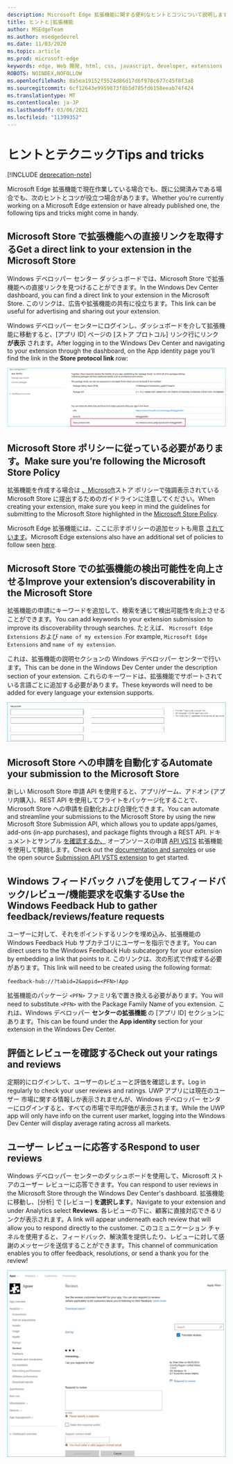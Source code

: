 ```yaml
---
description: Microsoft Edge 拡張機能に関する便利なヒントとコツについて説明します。
title: ヒントと|拡張機能
author: MSEdgeTeam
ms.author: msedgedevrel
ms.date: 11/03/2020
ms.topic: article
ms.prod: microsoft-edge
keywords: edge, Web 開発, html, css, javascript, developer, extensions
ROBOTS: NOINDEX,NOFOLLOW
ms.openlocfilehash: 8a5ea19152f5524d86d17d6f978c677c45f8f3a8
ms.sourcegitcommit: 6cf12643e9959873f8b5d785fd6158eeab74f424
ms.translationtype: MT
ms.contentlocale: ja-JP
ms.lasthandoff: 03/06/2021
ms.locfileid: "11399352"
---
```

# <a name="tips-and-tricks"></a><span data-ttu-id="cf160-104">ヒントとテクニック</span><span class="sxs-lookup"><span data-stu-id="cf160-104">Tips and tricks</span></span>  

[!INCLUDE [deprecation-note](includes/deprecation-note.md)]  

<span data-ttu-id="cf160-105">Microsoft Edge 拡張機能で現在作業している場合でも、既に公開済みである場合でも、次のヒントとコツが役立つ場合があります。</span><span class="sxs-lookup"><span data-stu-id="cf160-105">Whether you're currently working on a Microsoft Edge extension or have already published one, the following tips and tricks might come in handy.</span></span>  

## <a name="get-a-direct-link-to-your-extension-in-the-microsoft-store"></a><span data-ttu-id="cf160-106">Microsoft Store で拡張機能への直接リンクを取得する</span><span class="sxs-lookup"><span data-stu-id="cf160-106">Get a direct link to your extension in the Microsoft Store</span></span>  

<span data-ttu-id="cf160-107">Windows デベロッパー センター ダッシュボードでは、Microsoft Store で拡張機能への直接リンクを見つけることができます。</span><span class="sxs-lookup"><span data-stu-id="cf160-107">In the Windows Dev Center dashboard, you can find a direct link to your extension in the Microsoft Store.</span></span>  <span data-ttu-id="cf160-108">このリンクは、広告や拡張機能の共有に役立ちます。</span><span class="sxs-lookup"><span data-stu-id="cf160-108">This link can be useful for advertising and sharing out your extension.</span></span>  

<span data-ttu-id="cf160-109">Windows デベロッパー センターにログインし、ダッシュボードを介して拡張機能に移動すると、[アプリ ID] ページの [ストア プロトコル] リンク行にリンク **が表示** されます。</span><span class="sxs-lookup"><span data-stu-id="cf160-109">After logging in to the Windows Dev Center and navigating to your extension through the dashboard, on the App identity page you’ll find the link in the **Store protocol link** row:</span></span>  

![ストア プロトコル リンク](./media/store-link.png)  
 
## <a name="make-sure-youre-following-the-microsoft-store-policy"></a><span data-ttu-id="cf160-111">Microsoft Store ポリシーに従っている必要があります。</span><span class="sxs-lookup"><span data-stu-id="cf160-111">Make sure you’re following the Microsoft Store Policy</span></span>  

<span data-ttu-id="cf160-112">拡張機能を作成する場合は [、Microsoft](/windows/uwp/publish/store-policies)ストア ポリシーで強調表示されている Microsoft Store に提出するためのガイドラインに注意してください。</span><span class="sxs-lookup"><span data-stu-id="cf160-112">When creating your extension, make sure you keep in mind the guidelines for submitting to the Microsoft Store highlighted in the [Microsoft Store Policy](/windows/uwp/publish/store-policies).</span></span>  
 
<span data-ttu-id="cf160-113">Microsoft Edge 拡張機能には、ここに示すポリシーの追加セットも用意 [されています](/windows/uwp/publish/store-policies#pol_10_12)。</span><span class="sxs-lookup"><span data-stu-id="cf160-113">Microsoft Edge extensions also have an additional set of policies to follow seen [here](/windows/uwp/publish/store-policies#pol_10_12).</span></span>  

## <a name="improve-your-extensions-discoverability-in-the-microsoft-store"></a><span data-ttu-id="cf160-114">Microsoft Store での拡張機能の検出可能性を向上させる</span><span class="sxs-lookup"><span data-stu-id="cf160-114">Improve your extension’s discoverability in the Microsoft Store</span></span>  

<span data-ttu-id="cf160-115">拡張機能の申請にキーワードを追加して、検索を通じて検出可能性を向上させることができます。</span><span class="sxs-lookup"><span data-stu-id="cf160-115">You can add keywords to your extension submission to improve its discoverability through searches.</span></span>  <span data-ttu-id="cf160-116">たとえば、 `Microsoft Edge Extensions` および `name of my extension` .</span><span class="sxs-lookup"><span data-stu-id="cf160-116">For example, `Microsoft Edge Extensions` and `name of my extension`.</span></span>  

<span data-ttu-id="cf160-117">これは、拡張機能の説明セクションの Windows デベロッパー センターで行います。</span><span class="sxs-lookup"><span data-stu-id="cf160-117">This can be done in the Windows Dev Center under the description section of your extension.</span></span>  <span data-ttu-id="cf160-118">これらのキーワードは、拡張機能でサポートされている言語ごとに追加する必要があります。</span><span class="sxs-lookup"><span data-stu-id="cf160-118">These keywords will need to be added for every language your extension supports.</span></span>  

![キーワードを使用してレビューに応答を送信する](./media/keywords.png)  

## <a name="automate-your-submission-to-the-microsoft-store"></a><span data-ttu-id="cf160-120">Microsoft Store への申請を自動化する</span><span class="sxs-lookup"><span data-stu-id="cf160-120">Automate your submission to the Microsoft Store</span></span>  

<span data-ttu-id="cf160-121">新しい Microsoft Store 申請 API を使用すると、アプリ/ゲーム、アドオン \(アプリ内購入\)、REST API を使用してフライトをパッケージ化することで、Microsoft Store への申請を自動化および合理化できます。</span><span class="sxs-lookup"><span data-stu-id="cf160-121">You can automate and streamline your submissions to the Microsoft Store by using the new Microsoft Store Submission API, which allows you to update apps/games, add-ons \(in-app purchases\), and package flights through a REST API.</span></span>  <span data-ttu-id="cf160-122">ドキュメントとサンプル [を確認するか、](/windows/uwp/monetize/create-and-manage-submissions-using-windows-store-services) オープンソースの申請 [API VSTS](https://github.com/Microsoft/windows-dev-center-vsts-extension) 拡張機能を使用して開始します。</span><span class="sxs-lookup"><span data-stu-id="cf160-122">Check out the [documentation and samples](/windows/uwp/monetize/create-and-manage-submissions-using-windows-store-services) or use the open source [Submission API VSTS extension](https://github.com/Microsoft/windows-dev-center-vsts-extension) to get started.</span></span>  

## <a name="use-the-windows-feedback-hub-to-gather-feedbackreviewsfeature-requests"></a><span data-ttu-id="cf160-123">Windows フィードバック ハブを使用してフィードバック/レビュー/機能要求を収集する</span><span class="sxs-lookup"><span data-stu-id="cf160-123">Use the Windows Feedback Hub to gather feedback/reviews/feature requests</span></span>  

<span data-ttu-id="cf160-124">ユーザーに対して、それをポイントするリンクを埋め込み、拡張機能の Windows Feedback Hub サブカテゴリにユーザーを指示できます。</span><span class="sxs-lookup"><span data-stu-id="cf160-124">You can direct users to the Windows Feedback Hub subcategory for your extension by embedding a link that points to it.</span></span>  <span data-ttu-id="cf160-125">このリンクは、次の形式で作成する必要があります。</span><span class="sxs-lookup"><span data-stu-id="cf160-125">This link will need to be created using the following format:</span></span>  

```text
feedback-hub://?tabid=2&appid=<PFN>!App
```  

<span data-ttu-id="cf160-126">拡張機能のパッケージ `<PFN>` ファミリ名で置き換える必要があります。</span><span class="sxs-lookup"><span data-stu-id="cf160-126">You will need to substitute `<PFN>` with the Package Family Name of you extension.</span></span>  <span data-ttu-id="cf160-127">これは、Windows デベロッパー **センターの拡張機能** の [アプリ ID] セクションにあります。</span><span class="sxs-lookup"><span data-stu-id="cf160-127">This can be found under the **App identity** section for your extension in the Windows Dev Center.</span></span>  

## <a name="check-out-your-ratings-and-reviews"></a><span data-ttu-id="cf160-128">評価とレビューを確認する</span><span class="sxs-lookup"><span data-stu-id="cf160-128">Check out your ratings and reviews</span></span>  

<span data-ttu-id="cf160-129">定期的にログインして、ユーザーのレビューと評価を確認します。</span><span class="sxs-lookup"><span data-stu-id="cf160-129">Log in regularly to check your user reviews and ratings.</span></span>  <span data-ttu-id="cf160-130">UWP アプリには現在のユーザー 市場に関する情報しか表示されませんが、Windows デベロッパー センターにログインすると、すべての市場で平均評価が表示されます。</span><span class="sxs-lookup"><span data-stu-id="cf160-130">While the UWP app will only have info on the current user market, logging into the Windows Dev Center will display average rating across all markets.</span></span>  

## <a name="respond-to-user-reviews"></a><span data-ttu-id="cf160-131">ユーザー レビューに応答する</span><span class="sxs-lookup"><span data-stu-id="cf160-131">Respond to user reviews</span></span>  

<span data-ttu-id="cf160-132">Windows デベロッパー センターのダッシュボードを使用して、Microsoft ストアのユーザー レビューに応答できます。</span><span class="sxs-lookup"><span data-stu-id="cf160-132">You can respond to user reviews in the Microsoft Store through the Windows Dev Center's dashboard.</span></span>  <span data-ttu-id="cf160-133">拡張機能に移動し、[分析] で [レビュー] **を選択します**。</span><span class="sxs-lookup"><span data-stu-id="cf160-133">Navigate to your extension and under Analytics select **Reviews**.</span></span>  <span data-ttu-id="cf160-134">各レビューの下に、顧客に直接対応できるリンクが表示されます。</span><span class="sxs-lookup"><span data-stu-id="cf160-134">A link will appear underneath each review that will allow you to respond directly to the customer.</span></span>  <span data-ttu-id="cf160-135">このコミュニケーション チャネルを使用すると、フィードバック、解決策を提供したり、レビューに対して感謝のメッセージを送信することができます。</span><span class="sxs-lookup"><span data-stu-id="cf160-135">This channel of communication enables you to offer feedback, resolutions, or send a thank you for the review!</span></span>  

![ユーザー レビューに応答する](./media/reviews.png)  
